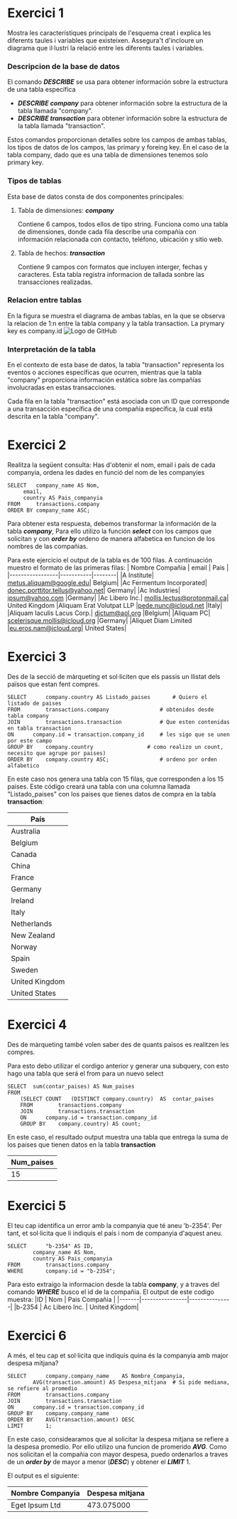 # Exercici 1
Mostra les característiques principals de l'esquema creat i explica les diferents taules i variables que existeixen. Assegura't d'incloure un diagrama que il·lustri la relació entre les diferents taules i variables.

### Descripcion de la base de datos
El comando _**DESCRIBE**_ se usa para obtener información sobre la estructura de una tabla específica
   - _**DESCRIBE company**_ para obtener información sobre la estructura de la tabla llamada "company".
   - _**DESCRIBE transaction**_ para obtener información sobre la estructura de la tabla llamada "transaction".
   
Estos comandos proporcionan detalles sobre los campos de ambas tablas, los tipos de datos de los campos, las primary y foreing key. En el caso de la tabla company, dado que es una tabla de    dimensiones tenemos solo primary key. 
### Tipos de tablas
Esta base de datos consta de dos componentes principales:
   1. Tabla de dimensiones: _**company**_
      
      Contiene 6 campos, todos ellos de tipo string.
      Funciona como una tabla de dimensiones, donde cada fila describe una compañía con información relacionada con contacto, teléfono, ubicación y sitio web.
   
   3. Tabla de hechos: _**transaction**_
   
      Contiene 9 campos con formatos que incluyen interger, fechas y caracteres. Esta tabla registra informacion de tallada sonbre las transacciones realizadas.
### Relacion entre tablas
En la figura se muestra el diagrama de ambas tablas, en la que se observa la relacion de 1:n entre la tabla company y la tabla transaction. La prymary key es company.id
   ![Logo de GitHub](https://github.com/mcariqueo/DataAnalytics_Sprint-1/blob/main/Relacion_tablas.png)
   

### Interpretación de la tabla

En el contexto de esta base de datos, la tabla "transaction" representa los eventos o acciones específicas que ocurren, mientras que la tabla "company" proporciona información estática sobre las compañías involucradas en estas transacciones.

Cada fila en la tabla "transaction" está asociada con un ID que corresponde a una transacción específica de una compañía específica, la cual está descrita en la tabla "company".

# Exercici 2
Realitza la següent consulta: Has d'obtenir el nom, email i país de cada companyia, ordena les dades en funció del nom de les companyies

	SELECT 	 company_name AS Nom, 
 		 email, 
   		 country AS Pais_companyia
	FROM 	 transactions.company
	ORDER BY company_name ASC; 

Para obtener esta respuesta, debemos transformar la información de la tabla _**company**_, Para ello utilizo la función _**select**_ con los campos que solicitan y con _**order by**_ ordeno de manera alfabetica en funcion de los nombres de las compañias.

Para este ejercicio el output de la tabla es de 100 filas. A continuación muestro el formato de las primeras filas: 
| Nombre Compañia | email     | Pais    |
|-----------------|-----------|--------|
|A Institute|	metus.aliquam@google.edu|	Belgium|
|Ac Fermentum Incorporated|	donec.porttitor.tellus@yahoo.net|	Germany|
|Ac Industries|	ipsum@yahoo.com	|Germany|
|Ac Libero Inc.|	mollis.lectus@protonmail.ca|	United Kingdom
|Aliquam Erat Volutpat LLP	|pede.nunc@icloud.net	|Italy|
|Aliquam Iaculis Lacus Corp.|	dictum@aol.org	|Belgium|
|Aliquam PC|	scelerisque.mollis@icloud.org	|Germany|
|Aliquet Diam Limited	|eu.eros.nam@icloud.org|	United States|

# Exercici 3
Des de la secció de màrqueting et sol·liciten que els passis un llistat dels països que estan fent compres.

	SELECT 		company.country AS Listado_paises 		# Quiero el listado de paises
	FROM		transactions.company				# obtenidos desde tabla company
	JOIN 		transactions.transaction 			# Que esten contenidas en tabla transaction
	ON 		company.id = transaction.company_id		# les sigo que se unen por este campo
	GROUP BY 	company.country					# como realizo un count, necesito que agrupe por paises)
	ORDER BY 	company.country ASC;				# ordeno por orden alfabetico

En este caso nos genera una tabla con 15 filas, que corresponden a los 15 paises. Este código creará una tabla con una columna llamada "Listado_paises" con los paises que tienes datos de compra en la tabla **transaction**: 

| País          |
|---------------|
| Australia     |
| Belgium       |
| Canada        |
| China         |
| France        |
| Germany       |
| Ireland       |
| Italy         |
| Netherlands   |
| New Zealand   |
| Norway        |
| Spain         |
| Sweden        |
| United Kingdom|
| United States |

# Exercici 4
Des de màrqueting també volen saber des de quants països es realitzen les compres.

Para esto debo utilizar el cordigo anterior y generar una subquery, con esto hago una tabla que será el from para un nuevo select

	SELECT	sum(contar_paises) AS Num_paises			
	FROM 
		(SELECT COUNT	(DISTINCT company.country)	AS	contar_paises 
		FROM		transactions.company 
		JOIN		transactions.transaction 
		ON		company.id = transaction.company_id 
		GROUP BY	company.country) AS count;

En este caso, el resultado output muestra una tabla que entrega la suma de los paises que tienen datos en la tabla **transaction**

| Num_paises |
|------------|
|15|
    
# Exercici 5

El teu cap identifica un error amb la companyia que té aneu 'b-2354'. Per tant, et sol·licita que li indiquis el país i nom de companyia d'aquest aneu.


	SELECT		"b-2354" AS ID,
			company_name AS Nom, 
			country AS Pais_companyia
	FROM 		transactions.company
	WHERE		company.id = "b-2354";

Para esto extraigo la informacion desde la tabla **company**, y a traves del comando _**WHERE**_ busco el id de la compañia. El output de este codigo muestra:
|ID     | Nom            | Pais Compañia |
|-------|----------------|---------------|
|b-2354 | Ac Libero Inc. | United Kingdom|


# Exercici 6

A més, el teu cap et sol·licita que indiquis quina és la companyia amb major despesa mitjana?

	SELECT 		company.company_name 	AS Nombre_Companyia,
			AVG(transaction.amount) AS Despesa_mitjana	# Si pide mediana, se refiere al promedio
	FROM		transactions.company					
	JOIN 		transactions.transaction 				
	ON 		company.id = transaction.company_id		
	GROUP BY 	company.company_name					
	ORDER BY 	AVG(transaction.amount) DESC
	LIMIT 		1;   

En este caso, considearamos que al solicitar la despesa mitjana se refiere a la despesa promedio. Por ello utilizo una funcion de promerido _**AVG**_. Como nos solicitan el la compañia con mayor despesa, puedo ordenarlos a traves de un _**order by**_ de mayor a menor (_**DESC**_) y obtener el _**LIMIT**_ 1.

El output es el siguiente: 

| Nombre Companyia | Despesa mitjana| 
|------------------|----------------|
|Eget Ipsum Ltd    |    473.075000  |


